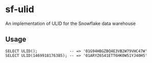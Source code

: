# sf-ulid
An implementation of ULID for the Snowflake data warehouse

## Usage
```
SELECT ULID();              -- => '01G94HBGZBQ4E3VB2W79VHC47W'
SELECT ULID(1469918176385); -- => '01ARYZ6S41ETT6HK0W51YJ40H5'
